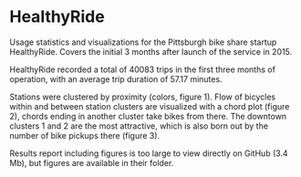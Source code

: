 # HealthyRide
Usage statistics and visualizations for the Pittsburgh bike share startup HealthyRide. Covers the initial 3 months after launch of the service in 2015.

HealthyRide recorded a total of 40083 trips in the first three months of operation, with an average trip duration of 57.17 minutes.

Stations were clustered by proximity (colors, figure 1). Flow of bicycles within and between station clusters are visualized with a chord plot (figure 2), chords ending in another cluster take bikes from there. The downtown clusters 1 and 2 are the most attractive, which is also born out by the number of bike pickups there (figure 3).

Results report including figures is too large to view directly on GitHub (3.4 Mb), but figures are available in their folder.
